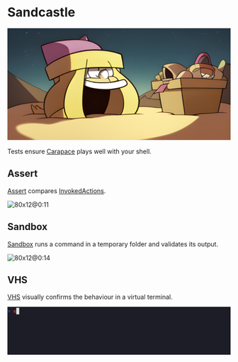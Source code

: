 # Sandcastle

![](./sandcastle/banner.png)

Tests ensure [Carapace] plays well with your shell.

## Assert

[Assert] compares [InvokedActions].

![80x12@0:11](./sandcastle/action.cast)

## Sandbox

[Sandbox] runs a command in a temporary folder and validates its output.

![80x12@0:14](./sandcastle/sandbox.cast)

## VHS

[VHS] visually confirms the behaviour in a virtual terminal. 

![](./sandcastle/vhs.gif)

[Assert]:https://pkg.go.dev/github.com/carapace-sh/carapace/pkg/assert
[Carapace]:https://carapace.sh
[InvokedActions]:https://carapace-sh.github.io/carapace/carapace/invokedAction.html
[Sandbox]:https://carapace-sh.github.io/carapace/carapace/sandbox.html
[VHS]:https://carapace-sh.github.io/carapace/development/vhs.html
